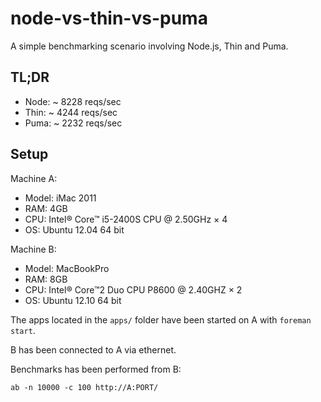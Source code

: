 node-vs-thin-vs-puma
====================

A simple benchmarking scenario involving Node.js, Thin and Puma.

## TL;DR

* Node: ~ 8228 reqs/sec
* Thin: ~ 4244 reqs/sec
* Puma: ~ 2232 reqs/sec

## Setup

Machine A:

* Model: iMac 2011
* RAM: 4GB
* CPU: Intel® Core™ i5-2400S CPU @ 2.50GHz × 4
* OS: Ubuntu 12.04 64 bit

Machine B:

* Model: MacBookPro
* RAM: 8GB
* CPU: Intel® Core™2 Duo CPU P8600 @ 2.40GHZ × 2
* OS: Ubuntu 12.10 64 bit

The apps located in the ```apps/``` folder have been started on A with ```foreman start```.

B has been connected to A via ethernet.

Benchmarks has been performed from B:

```shell
ab -n 10000 -c 100 http://A:PORT/
```
